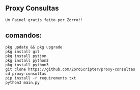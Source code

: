 ## Proxy Consultas
`Um Painel gratis feito por Zorro!!`

## comandos:
```
pkg update && pkg upgrade
pkg install git
pkg install pytjon
pkg install python2
pkg install python3
git clone https://github.com/ZoroScripter/proxy-consultas
cd proxy-consultas
pip install -r requirements.txt
python3 main.py
```
